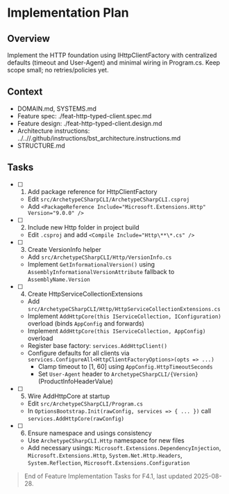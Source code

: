 # Implementation Plan

## Overview

Implement the HTTP foundation using IHttpClientFactory with centralized defaults (timeout and User-Agent) and minimal wiring in Program.cs. Keep scope small; no retries/policies yet.

## Context

- DOMAIN.md, SYSTEMS.md
- Feature spec: ./feat-http-typed-client.spec.md
- Feature design: ./feat-http-typed-client.design.md
- Architecture instructions: ../..//.github/instructions/bst_architecture.instructions.md
- STRUCTURE.md

## Tasks

- [ ] 1. Add package reference for HttpClientFactory
  - Edit `src/ArchetypeCSharpCLI/ArchetypeCSharpCLI.csproj`
  - Add `<PackageReference Include="Microsoft.Extensions.Http" Version="9.0.0" />`

- [ ] 2. Include new Http folder in project build
  - Edit `.csproj` and add `<Compile Include="Http\**\*.cs" />`

- [ ] 3. Create VersionInfo helper
  - Add `src/ArchetypeCSharpCLI/Http/VersionInfo.cs`
  - Implement `GetInformationalVersion()` using `AssemblyInformationalVersionAttribute` fallback to `AssemblyName.Version`

- [ ] 4. Create HttpServiceCollectionExtensions
  - Add `src/ArchetypeCSharpCLI/Http/HttpServiceCollectionExtensions.cs`
  - Implement `AddHttpCore(this IServiceCollection, IConfiguration)` overload (binds `AppConfig` and forwards)
  - Implement `AddHttpCore(this IServiceCollection, AppConfig)` overload
  - Register base factory: `services.AddHttpClient()`
  - Configure defaults for all clients via `services.ConfigureAll<HttpClientFactoryOptions>(opts => ...)`
    - Clamp timeout to [1, 60] using `AppConfig.HttpTimeoutSeconds`
    - Set `User-Agent` header to `ArchetypeCSharpCLI/{Version}` (ProductInfoHeaderValue)

- [ ] 5. Wire AddHttpCore at startup
  - Edit `src/ArchetypeCSharpCLI/Program.cs`
  - In `OptionsBootstrap.Init(rawConfig, services => { ... })` call `services.AddHttpCore(rawConfig)`

- [ ] 6. Ensure namespace and usings consistency
  - Use `ArchetypeCSharpCLI.Http` namespace for new files
  - Add necessary usings: `Microsoft.Extensions.DependencyInjection`, `Microsoft.Extensions.Http`, `System.Net.Http.Headers`, `System.Reflection`, `Microsoft.Extensions.Configuration`

> End of Feature Implementation Tasks for F4.1, last updated 2025-08-28.

